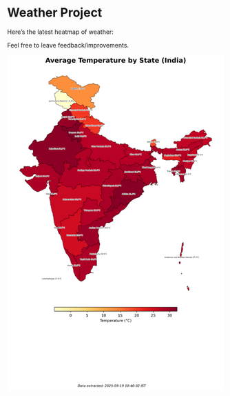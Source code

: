 # Weather Project

Here’s the latest heatmap of weather:

Feel free to leave feedback/improvements.

![India Heatmap](docs/assets/india_heatmap.png?v=CCE5CA)
